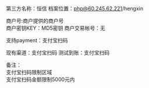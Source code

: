 第三方名称：恒信
档案位置：php@60.245.62.221/hengxin 
 
商户号:商户提供的商户号  
商户密钥KEY：MD5密钥 
商户交易帐号：无 
 
支持payment：支付宝扫码 
 
现有渠道：支付宝扫码
测试到账：支付宝扫码
 
备注：  
支付宝扫码限制区域  
支付宝扫码金额限制5000元内  